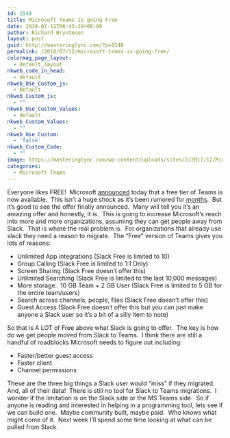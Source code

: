 ```yaml
---
id: 1548
title: Microsoft Teams is going Free
date: 2018-07-12T06:43:18+00:00
author: Richard Brynteson
layout: post
guid: http://masteringlync.com/?p=1548
permalink: /2018/07/12/microsoft-teams-is-going-free/
colormag_page_layout:
  - default_layout
nkweb_code_in_head:
  - default
nkweb_Use_Custom_js:
  - default
nkweb_Custom_js:
  - ""
nkweb_Use_Custom_Values:
  - default
nkweb_Custom_Values:
  - ""
nkweb_Use_Custom:
  - 'false'
nkweb_Custom_Code:
  - ""
image: https://masteringlync.com/wp-content/uploads/sites/2/2017/12/Microsoft-Teams.jpg
categories:
  - Microsoft Teams
---
```

Everyone likes FREE!  Microsoft [announced](https://www.msn.com/en-us/news/technology/microsoft-is-putting-slack-on-notice/ar-AAzY5Iz) today that a free tier of Teams is now available.  This isn&#8217;t a huge shock as it&#8217;s been rumored for [months](https://www.theverge.com/2018/2/27/17057270/microsoft-teams-free-version-slack-competition).  But it&#8217;s good to see the offer finally announced.  Many will tell you it&#8217;s an amazing offer and honestly, it is.  This is going to increase Microsoft&#8217;s reach into more and more organizations, assuming they can get people away from Slack.  That is where the real problem is.  For organizations that already use slack they need a reason to migrate.  The &#8220;Free&#8221; version of Teams gives you lots of reasons:

  * Unlimited App integrations (Slack Free is limited to 10)
  * Group Calling (Slack Free is limited to 1:1 Only)
  * Screen Sharing (Slack Free doesn&#8217;t offer this)
  * Unlimited Searching (Slack Free is limited to the last 10,000 messages)
  * More storage.  10 GB Team + 2 GB User (Slack Free is limited to 5 GB for the entire team/users)
  * Search across channels, people, files (Slack Free doesn&#8217;t offer this)
  * Guest Access (Slack Free doesn&#8217;t offer this but you can just make anyone a Slack user so it&#8217;s a bit of a silly item to note)

So that is A LOT of Free above what Slack is going to offer.  The key is how do we get people moved from Slack to Teams.  I think there are still a handful of roadblocks Microsoft needs to figure out including:

  * Faster/better guest access
  * Faster client
  * Channel permissions

These are the three big things a Slack user would &#8220;miss&#8221; if they migrated.  And, all of their data!  There is still no tool for Slack to Teams migrations.  I wonder if the limitation is on the Slack side or the MS Teams side.  So if anyone is reading and interested in helping in a programming tool, lets see if we can build one.  Maybe community built, maybe paid.  Who knows what might come of it.  Next week I&#8217;ll spend some time looking at what can be pulled from Slack.